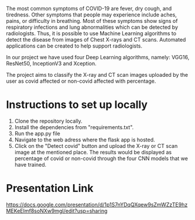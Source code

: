 The most common symptoms of COVID-19 are fever, dry cough, and tiredness. Other symptoms that people may experience include aches, pains, or difficulty in breathing. Most of these symptoms show signs of respiratory infections and lung abnormalities which can be detected by radiologists. Thus, it is possible to use Machine Learning algorithms to detect the disease from images of Chest X-rays and CT scans. Automated applications can be created to help support radiologists.

In our project we have used four Deep Learning algorithms, namely: VGG16, ResNet50, InceptionV3 and Xception.

The project aims to classify the X-ray and CT scan images uploaded by the user as covid affected or non-covid affected with percentage.

# Instructions to set up locally

1. Clone the repository locally.
2. Install the dependencies from "requirements.txt".
3. Run the app.py file
4. Navigate to the web adress where the flask app is hosted.
5. Click on the "Detect covid" button and upload the X-ray or CT scan image at the mentioned place.
The results would be displayed as percentage of covid or non-covid through the four CNN models that we have trained.
# Presentation Link
 https://docs.google.com/presentation/d/1p1S7nYDqQXqew9sZmWZzTE9hzMEKeEImf8soNXw9mgI/edit?usp=sharing
